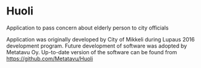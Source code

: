 # Huoli

Application to pass concern about elderly person to city officials

Application was originally developed by City of Mikkeli during Lupaus 2016 development program. Future development of software was adopted by Metatavu Oy. Up-to-date version of the software can be found from https://github.com/Metatavu/Huoli
